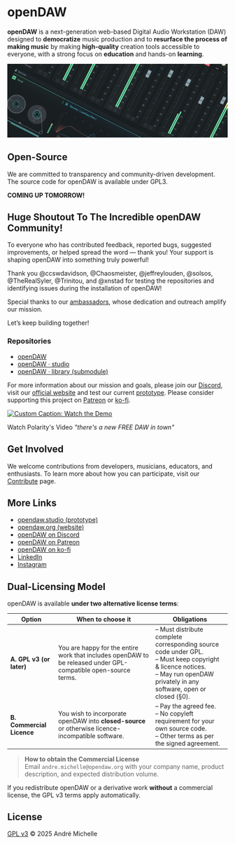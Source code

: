 # openDAW

**openDAW** is a next-generation web-based Digital Audio Workstation (DAW) designed to **democratize** music production
and to **resurface the process of making music** by making **high-quality** creation tools accessible to everyone, with
a strong focus on **education** and hands-on **learning**.

![studio-teaser.png](assets/studio-teaser.png)

## Open-Source

We are committed to transparency and community-driven development. The source code for openDAW is available under GPL3.

**COMING UP TOMORROW!**

## Huge Shoutout To The Incredible openDAW Community!

To everyone who has contributed feedback, reported bugs, suggested improvements, or helped spread the word — thank you!
Your support is shaping openDAW into something truly powerful!

Thank you @ccswdavidson, @Chaosmeister, @jeffreylouden, @solsos, @TheRealSyler, @Trinitou, and @xnstad for testing the
repositories and identifying issues during the installation of openDAW!

Special thanks to our [ambassadors](https://opendaw.org/ambassadors), whose dedication and outreach amplify our mission.

Let’s keep building together!

### Repositories

* [openDAW](https://github.com/andremichelle/opendaw)
* [openDAW · studio](https://github.com/andremichelle/opendaw-studio)
* [openDAW · library (submodule)](https://github.com/andremichelle/opendaw-lib)

For more information about our mission and goals, please join our [Discord](https://discord.gg/B3C664wn), visit
our [official website](https://opendaw.org) and test our current [prototype](https://opendaw.studio/). Please consider
supporting this project on [Patreon](https://www.patreon.com/join/openDAW) or [ko-fi](https://ko-fi.com/opendaw).

[![Custom Caption: Watch the Demo](https://img.youtube.com/vi/VPTXeJY6Eaw/0.jpg)](https://www.youtube.com/watch?v=VPTXeJY6Eaw)

Watch Polarity's Video *"there's a new FREE DAW in town"*

## Get Involved

We welcome contributions from developers, musicians, educators, and enthusiasts. To learn more about how you can
participate, visit our [Contribute](https://opendaw.org/contribute) page.

## More Links

* [opendaw.studio (prototype)](https://opendaw.studio)
* [opendaw.org (website)](https://opendaw.org)
* [openDAW on Discord](https://discord.gg/B3C664wn)
* [openDAW on Patreon](https://www.patreon.com/join/openDAW)
* [openDAW on ko-fi](https://ko-fi.com/opendaw)
* [LinkedIn](https://www.linkedin.com/company/opendaw-org/)
* [Instagram](https://www.instagram.com/opendaw.studio)

## Dual-Licensing Model

openDAW is available **under two alternative license terms**:

| Option                    | When to choose it                                                                                              | Obligations                                                                                                                                                                      |
|---------------------------|----------------------------------------------------------------------------------------------------------------|----------------------------------------------------------------------------------------------------------------------------------------------------------------------------------|
| **A. GPL v3 (or later)**  | You are happy for the entire work that includes openDAW to be released under GPL-compatible open-source terms. | – Must distribute complete corresponding source code under GPL.<br>– Must keep copyright & licence notices.<br>– May run openDAW privately in any software, open or closed (§0). |
| **B. Commercial Licence** | You wish to incorporate openDAW into **closed-source** or otherwise licence-incompatible software.             | – Pay the agreed fee.<br>– No copyleft requirement for your own source code.<br>– Other terms as per the signed agreement.                                                       |

> **How to obtain the Commercial License**  
> Email `andre.michelle@opendaw.org` with your company name, product description, and expected distribution volume.

If you redistribute openDAW or a derivative work **without** a commercial license, the GPL v3 terms apply automatically.

## License

[GPL v3](https://www.gnu.org/licenses/gpl-3.0.txt) © 2025 André Michelle